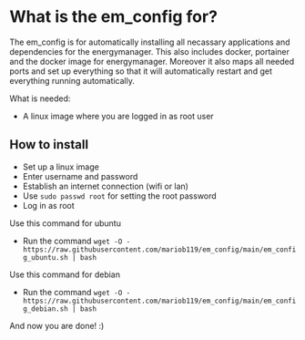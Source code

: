 # What is the em_config for?

The em_config is for automatically installing
all necassary applications and dependencies
for the energymanager. This also includes
docker, portainer and the docker image for
energymanager. Moreover it also maps all
needed ports and set up everything so that
it will automatically restart and get everything
running automatically.

What is needed:
* A linux image where you are logged in as root user

## How to install
* Set up a linux image
* Enter username and password
* Establish an internet connection (wifi or lan)
* Use `sudo passwd root` for setting the root password
* Log in as root

Use this command for ubuntu
* Run the command `wget -O - https://raw.githubusercontent.com/mariob119/em_config/main/em_config_ubuntu.sh | bash`

Use this command for debian
* Run the command `wget -O - https://raw.githubusercontent.com/mariob119/em_config/main/em_config_debian.sh | bash`

And now you are done! :)
